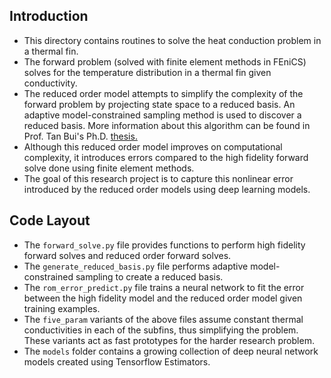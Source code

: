 ## Introduction
- This directory contains routines to solve the heat conduction problem in a thermal fin. 
- The forward problem (solved with finite element methods in FEniCS) solves for the temperature
distribution in a thermal fin given conductivity.
- The reduced order model attempts to simplify the complexity of the forward problem by projecting
state space to a reduced basis. An adaptive model-constrained sampling method is used to discover
a reduced basis. More information about this algorithm can be found in Prof. Tan Bui's Ph.D. 
[thesis.](http://users.ices.utexas.edu/~tanbui/PublishedPapers/TanBuiPhDthesis.pdf)
- Although this reduced order model improves on computational complexity, it introduces errors compared to 
the high fidelity forward solve done using finite element methods. 
- The goal of this research project is to capture this nonlinear error introduced by the reduced order models
using deep learning models.


## Code Layout
- The `forward_solve.py` file provides functions to perform high fidelity forward solves and reduced order 
forward solves.
- The `generate_reduced_basis.py` file performs adaptive model-constrained sampling to create a reduced basis.
- The `rom_error_predict.py` file trains a neural network to fit the error between the high fidelity model
and the reduced order model given training examples.
- The `five_param` variants of the above files assume constant thermal conductivities in each of the subfins,
thus simplifying the problem. These variants act as fast prototypes for the harder research problem.
- The `models` folder contains a growing collection of deep neural network models created using Tensorflow Estimators.

